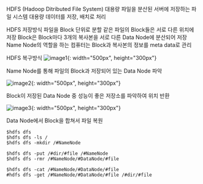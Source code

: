 HDFS (Hadoop Ditributed File System)
대용량 파일을 분산된 서버에 저장하는 파일 시스템
대용량 데이터를 저장, 배치로 처리



HDFS 저장방식
파일을 Block 단위로 분할
같은 파일의 Block들은 서로 다른 위치에 저장
Block은 Block마다 3개의 복사본을 서로 다른 Data Node에 분산되어 저장
Name Node의 역할을 하는 컴퓨터는 Block과 복사본의 정보를 meta data로 관리



HDFS 복구방식
![image1](https://user-images.githubusercontent.com/82218035/115553106-fd8db600-a2e7-11eb-859c-929d1634084f.PNG){: width="500px", height="300px"}

Name Node를 통해 파일의 Block과 저장되어 있는 Data Node 파악

![image2](https://user-images.githubusercontent.com/82218035/115553110-febee300-a2e7-11eb-91c5-c475dcc4b1a0.PNG){: width="500px", height="300px"}

Block이 저장된 Data Node 중 성능이 좋은 저장소를 파악하여 위치 반환  

![image3](https://user-images.githubusercontent.com/82218035/115553111-ff577980-a2e7-11eb-875d-e5113868ba4a.PNG){: width="500px", height="300px"}

Data Node에서 Block을 합쳐서 파일 복원



```
$hdfs dfs
$hdfs dfs -ls /
$hdfs dfs -mkdir /#NameNode

$hdfs dfs -put /#dir/#file /#NameNode
$hdfs dfs -rmr /#NameNode/#DataNode/#file

$hdfs dfs -cat /#NameNode/#DataNode/#file
#hdfs dfs -get /#NameNode/#DataNode/#file /#dir/#file
```
